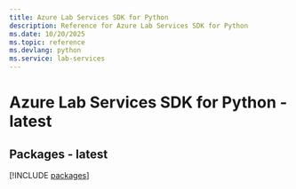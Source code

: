 ```yaml
---
title: Azure Lab Services SDK for Python
description: Reference for Azure Lab Services SDK for Python
ms.date: 10/20/2025
ms.topic: reference
ms.devlang: python
ms.service: lab-services
---
```

# Azure Lab Services SDK for Python - latest
## Packages - latest
[!INCLUDE [packages](lab-services-index.md)]
